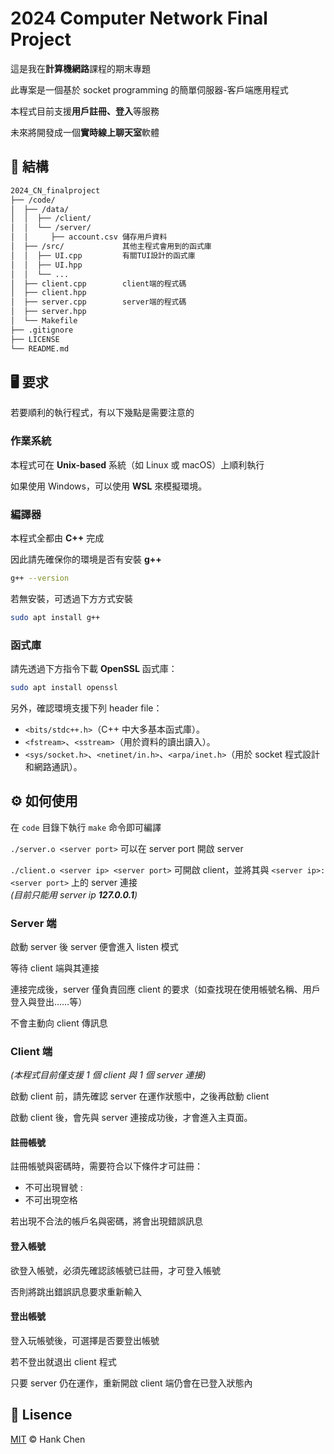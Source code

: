 # 2024 Computer Network Final Project  

這是我在**計算機網路**課程的期末專題  

此專案是一個基於 socket programming 的簡單伺服器-客戶端應用程式  

本程式目前支援**用戶註冊、登入**等服務  
  
未來將開發成一個**實時線上聊天室**軟體  
  
## 🧱 結構

```sh
2024_CN_finalproject
├── /code/
│  ├── /data/  
│  │  ├── /client/
│  │  └── /server/
│  │     ├── account.csv 儲存用戶資料
│  ├── /src/             其他主程式會用到的函式庫
│  │  ├── UI.cpp         有關TUI設計的函式庫
│  │  ├── UI.hpp
│  │  └── ...
│  ├── client.cpp        client端的程式碼
│  ├── client.hpp
│  ├── server.cpp        server端的程式碼
│  ├── server.hpp
│  └── Makefile
├── .gitignore
├── LICENSE
└── README.md
```

## 🖥️ 要求    

若要順利的執行程式，有以下幾點是需要注意的  

### 作業系統  

本程式可在 **Unix-based** 系統（如 Linux 或 macOS）上順利執行  

如果使用 Windows，可以使用 **WSL** 來模擬環境。  

### 編譯器  

本程式全都由 **C++** 完成  

因此請先確保你的環境是否有安裝 **g++**
```sh
g++ --version
```
若無安裝，可透過下方方式安裝  
```sh
sudo apt install g++
```
### 函式庫  
請先透過下方指令下載 **OpenSSL** 函式庫：  
```sh
sudo apt install openssl
```
  
另外，確認環境支援下列 header file：
- `<bits/stdc++.h>`（C++ 中大多基本函式庫）。
- `<fstream>`、`<sstream>`（用於資料的讀出讀入）。 
- `<sys/socket.h>`、`<netinet/in.h>`、`<arpa/inet.h>`（用於 socket 程式設計和網路通訊）。

## ⚙️ 如何使用  

在 `code` 目錄下執行 `make` 命令即可編譯  
  
`./server.o <server port>` 可以在 server port 開啟 server    
  
`./client.o <server ip> <server port>` 可開啟 client，並將其與 `<server ip>:<server port>` 上的 server 連接    
*(目前只能用 server ip **127.0.0.1**)*  

### Server 端

啟動 server 後 server 便會進入 listen 模式  
  
等待 client 端與其連接  

連接完成後，server 僅負責回應 client 的要求（如查找現在使用帳號名稱、用戶登入與登出……等）  

不會主動向 client 傳訊息  

### Client 端

*(本程式目前僅支援 1 個 client 與 1 個 server 連接)*

啟動 client 前，請先確認 server 在運作狀態中，之後再啟動 client

啟動 client 後，會先與 server 連接成功後，才會進入主頁面。

#### 註冊帳號  

註冊帳號與密碼時，需要符合以下條件才可註冊：
- 不可出現冒號 :   
- 不可出現空格
  
若出現不合法的帳戶名與密碼，將會出現錯誤訊息

#### 登入帳號  

欲登入帳號，必須先確認該帳號已註冊，才可登入帳號  

否則將跳出錯誤訊息要求重新輸入  

#### 登出帳號

登入玩帳號後，可選擇是否要登出帳號  

若不登出就退出 client 程式  

只要 server 仍在運作，重新開啟 client 端仍會在已登入狀態內  

## 🪪 Lisence  
[MIT](LICENSE) © Hank Chen  
